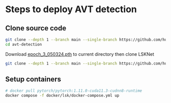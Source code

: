 # Steps to deploy AVT detection

## Clone source code

```bash
git clone --depth 1 --branch main --single-branch https://github.com/huypl53/avt-24 avt-detection
cd avt-detection
```

Download [epoch_3_050324.pth](https://www.google.com/url?q=https%3A%2F%2Fdrive.google.com%2Ffile%2Fd%2F1Rbys2P80YcovdYcJ1yrPcFs_OikHWAEG%2Fview%3Fusp%3Dsharing) to current directory then clone LSKNet

```bash
git clone --depth 1 --branch main --single-branch https://github.com/huypl53/LSKNet/ LSKNet
```

## Setup containers

```bash
# docker pull pytorch/pytorch:1.11.0-cuda11.3-cudnn8-runtime
docker compose -f docker/lsk/docker-compose.yml up
```
